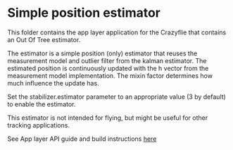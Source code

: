 # Simple position estimator

This folder contains the app layer application for the Crazyflie that contains an Out Of Tree estimator.

The estimator is a simple position (only) estimator that reuses the measurement model and outlier filter from the
kalman estimator. The estimated position is continuously updated with the h vector from the measurement model
implementation. The mixin factor determines how much influence the update has.

Set the stabilizer.estimator parameter to an appropriate value (3 by default) to enable the estimator.

This estimator is not intended for flying, but might be useful for other tracking applications.

See App layer API guide and build instructions [here](https://www.bitcraze.io/documentation/repository/crazyflie-firmware/master/userguides/app_layer/)
